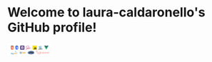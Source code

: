 <h1>Welcome to laura-caldaronello's GitHub profile!</h1>
<img width="100vw" src="img/linguaggi.png">
